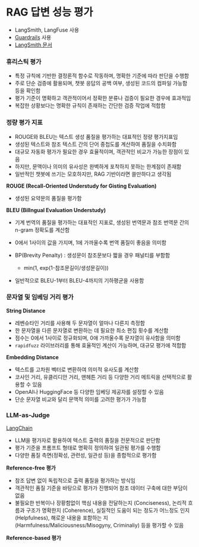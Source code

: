 # RAG 답변 성능 평가


- LangSmith, LangFuse 사용
- [Guardrails](https://github.com/guardrails-ai/guardrails?tab=readme-ov-file) 사용
- [LangSmith 문서](https://docs.smith.langchain.com/evaluation/concepts#evaluators)


### 휴리스틱 평가

- 특정 규칙에 기반한 결정론적 함수로 작동하며, 명확한 기준에 따라 판단을 수행함
- 주로 단순 검증에 활용되며, 챗봇 응답의 공백 여부, 생성된 코드의 컴파일 가능함 등을 확인함
- 평가 기준이 명확하고 객관적이어서 정확한 분류나 검증이 필요한 경우에 효과적임
- 복잡한 상황보다는 명확한 규칙이 존재하는 간단한 검증 작업에 적합함

### 정량 평가 지표

- ROUGE와 BLEU는 텍스트 생성 품질을 평가하는 대표적인 정량 평가지표임
- 생성된 텍스트와 참조 텍스트 간의 단어 중첩도를 계산하여 품질을 수치화함
- 대규모 자동화 평가가 필요한 경우 효율적이며, 객관적인 비교가 가능한 장점이 있음
- 하지만, 문맥이나 의미의 유사성은 완벽하게 포착하지 못하는 한계점이 존재함
- 일반적인 챗봇에 쓰기는 모호하지만, RAG 기반이라면 쓸만하다고 생각됨

**ROUGE (Recall-Oriented Understudy for Gisting Evaluation)**

- 생성된 요약문의 품질을 평가함

**BLEU (Billngual Evaluation Understudy)**

- 기계 번역의 품질을 평가하는 대표적인 지표로, 생성된 번역문과 참조 번역문 간의 n-gram 정확도를 계산함
- 0에서 1사이의 값을 가지며, 1에 가까울수록 번역 품질이 좋음을 의미함

- BP(Brevity Penalty) : 생성문이 참조문보다 짧을 경우 패널티를 부함함
    - min(1, exp(1-참조문길이/생성문길이))
- 일반적으로 BLEU-1부터 BLEU-4까지의 기하평균을 사용함

### 문자열 및 임베딩 거리 평가

**String Distance**
- 레벤슈타인 거리를 사용해 두 문자열이 얼마나 다른지 측정함
- 한 문자열을 다른 문자열로 변환하는 데 필요한 최소 편집 횟수를 계산함
- 점수는 0에서 1사이로 정규화되며, 0애 가까울수록 문자열이 유사함을 의미함
- `rapidfuzz` 라이브러리를 통해 효율적인 계산이 가능하며, 대규모 평가에 적합함

**Embedding Distance**
- 텍스트를 고차원 벡터로 변환하여 의미적 유사도를 계산함
- 코사인 거리, 유클리디안 거리, 맨헤튼 거리 등 다양한 거리 메트릭을 선택적으로 활용할 수 있음
- OpenAI나 HuggingFace 등 다양한 임베딩 제공자를 설정할 수 있음
- 단순 문자열 비교와 달리 문맥적 의미를 고려한 평가가 가능함

### LLM-as-Judge

[LangChain](https://python.langchain.com/api_reference/_modules/langchain/evaluation/criteria/eval_chain.html#Criteria)

- LLM을 평가자로 활용하여 텍스트 출력의 품질을 전문적으로 판단함
- 평가 기준을 프롬프트 형태로 명확히 정의하여 일관됭 평가를 수행함
- 다양한 품질 측면(정확성, 관련성, 일관성 등)을 종합적으로 평가함

**Reference-free 평가**
- 참조 답변 없이 독립적으로 출력 품질을 평가하는 방식임
- 객관적인 품질 기준을 바탕으로 평가가 진행되어 참조 데이터 구축에 대한 부담이 없음
- 불필요한 반복이나 장황함없이 핵심 내용을 전달하는지 (Conciseness), 논리적 흐름과 구조가 명확한지 (Coherence), 실질적인 도움이 되는 정도가 어느정도 인지 (Helpfulness), 해로운 내용을 포함하는 지 (Harmfulness/Maliciousness/Misogyny, Criminaliy) 등을 평가할 수 있음

**Reference-based 평가**



